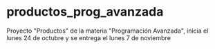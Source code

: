 # productos_prog_avanzada
Proyecto "Productos" de la materia "Programación Avanzada", inicia el lunes 24 de octubre y se entrega el lunes 7 de noviembre
